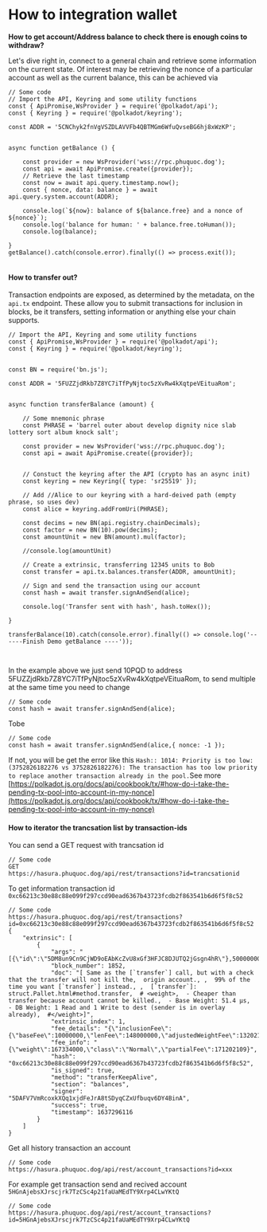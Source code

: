 # How to integration wallet

**How to get account/Address balance to check there is enough coins to withdraw?**

Let's dive right in, connect to a general chain and retrieve some information on the current state. Of interest may be retrieving the nonce of a particular account as well as the current balance, this can be achieved via&#x20;

```
// Some code
// Import the API, Keyring and some utility functions
const { ApiPromise,WsProvider } = require('@polkadot/api');
const { Keyring } = require('@polkadot/keyring');

const ADDR = '5CNChyk2fnVgVSZDLAVVFb4QBTMGm6WfuQvseBG6hj8xWzKP';


async function getBalance () {

	const provider = new WsProvider('wss://rpc.phuquoc.dog');
	const api = await ApiPromise.create({provider});
	// Retrieve the last timestamp
	const now = await api.query.timestamp.now();
	const { nonce, data: balance } = await api.query.system.account(ADDR);

	console.log(`${now}: balance of ${balance.free} and a nonce of ${nonce}`);
	console.log('balance for human: ' + balance.free.toHuman());
	console.log(balance);

}
getBalance().catch(console.error).finally(() => process.exit());


```

#### How to transfer out?

Transaction endpoints are exposed, as determined by the metadata, on the `api.tx` endpoint. These allow you to submit transactions for inclusion in blocks, be it transfers, setting information or anything else your chain supports.



```
// Import the API, Keyring and some utility functions
const { ApiPromise,WsProvider } = require('@polkadot/api');
const { Keyring } = require('@polkadot/keyring');


const BN = require('bn.js');

const ADDR = '5FUZZjdRkb7Z8YC7iTfPyNjtoc5zXvRw4kXqtpeVEituaRom';


async function transferBalance (amount) {

	// Some mnemonic phrase
	const PHRASE = 'barrel outer about develop dignity nice slab lottery sort album knock salt';

	const provider = new WsProvider('wss://rpc.phuquoc.dog');
	const api = await ApiPromise.create({provider});
	

	// Constuct the keyring after the API (crypto has an async init)
    const keyring = new Keyring({ type: 'sr25519' });

    // Add //Alice to our keyring with a hard-deived path (empty phrase, so uses dev)
    const alice = keyring.addFromUri(PHRASE);

    const decims = new BN(api.registry.chainDecimals);
    const factor = new BN(10).pow(decims);
    const amountUnit = new BN(amount).mul(factor);

    //console.log(amountUnit)

    // Create a extrinsic, transferring 12345 units to Bob
    const transfer = api.tx.balances.transfer(ADDR, amountUnit);

    // Sign and send the transaction using our account
    const hash = await transfer.signAndSend(alice);

    console.log('Transfer sent with hash', hash.toHex());

}

transferBalance(10).catch(console.error).finally(() => console.log('------Finish Demo getBalance ----'));



```

In the example above we just send 10PQD to address 5FUZZjdRkb7Z8YC7iTfPyNjtoc5zXvRw4kXqtpeVEituaRom, to send multiple at the same time you need to change

```
// Some code
const hash = await transfer.signAndSend(alice);
```

Tobe

```
// Some code
const hash = await transfer.signAndSend(alice,{ nonce: -1 });
```

If not, you will be get the error like this `Hash:: 1014: Priority is too low: (3752826182276 vs 3752826182276): The transaction has too low priority to replace another transaction already in the pool.`See more [https://polkadot.js.org/docs/api/cookbook/tx/#how-do-i-take-the-pending-tx-pool-into-account-in-my-nonce](https://polkadot.js.org/docs/api/cookbook/tx/#how-do-i-take-the-pending-tx-pool-into-account-in-my-nonce)

#### How to iterator the trancsation list by transaction-ids

You can send a GET request with trancsation id&#x20;

```
// Some code
GET
https://hasura.phuquoc.dog/api/rest/transactions?id=trancsationid 
```

To get information transaction id `0xc66213c30e88c88e099f297ccd90ead6367b43723fcdb2f863541b6d6f5f8c52`

```
// Some code
https://hasura.phuquoc.dog/api/rest/transactions?id=0xc66213c30e88c88e099f297ccd90ead6367b43723fcdb2f863541b6d6f5f8c52
{
    "extrinsic": [
        {
            "args": "[{\"id\":\"5DM8un9Cn9CjWD9oEAbKcZvU8xGf3HFJC8DJUTQ2jGsgn4hR\"},500000000000000]",
            "block_number": 1852,
            "doc": "[ Same as the [`transfer`] call, but with a check that the transfer will not kill the,  origin account., ,  99% of the time you want [`transfer`] instead., ,  [`transfer`]: struct.Pallet.html#method.transfer,  # <weight>,  - Cheaper than transfer because account cannot be killed.,  - Base Weight: 51.4 µs,  - DB Weight: 1 Read and 1 Write to dest (sender is in overlay already),  #</weight>]",
            "extrinsic_index": 1,
            "fee_details": "{\"inclusionFee\":{\"baseFee\":10000000,\"lenFee\":148000000,\"adjustedWeightFee\":13202109}}",
            "fee_info": "{\"weight\":167334000,\"class\":\"Normal\",\"partialFee\":171202109}",
            "hash": "0xc66213c30e88c88e099f297ccd90ead6367b43723fcdb2f863541b6d6f5f8c52",
            "is_signed": true,
            "method": "transferKeepAlive",
            "section": "balances",
            "signer": "5DAFV7VmRcoxkXQq1xjdFeJrA8tSDyqCZxUfbuqv6DY4BinA",
            "success": true,
            "timestamp": 1637296116
        }
    ]
}

```

Get all history transaction an account

```
// Some code
https://hasura.phuquoc.dog/api/rest/account_transactions?id=xxx
```

For example get transaction send and recived account `5HGnAjebsXJrscjrk7TzCSc4p21faUaMEdTY9Xrp4CLwYKtQ`

```
// Some code
https://hasura.phuquoc.dog/api/rest/account_transactions?id=5HGnAjebsXJrscjrk7TzCSc4p21faUaMEdTY9Xrp4CLwYKtQ
```

